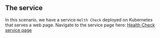 ## The service

In this scenario, we have a service `Helth Check` deployed on Kubernetes that serves a web page. Navigate to the service page here: [Health Check service page]({{TRAFFIC_HOST1_1230}})